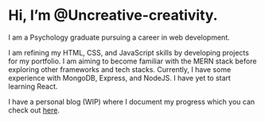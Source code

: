 # Hi, I’m @Uncreative-creativity.

I am a Psychology graduate pursuing a career in web development.

I am refining my HTML, CSS, and JavaScript skills by developing projects for my portfolio. I am aiming to become familiar with the MERN stack before exploring other frameworks and tech stacks. Currently, I have some experience with MongoDB, Express, and NodeJS. I have yet to start learning React.

I have a personal blog (WIP) where I document my progress which you can check out [here](hasnainshafiq.com).
